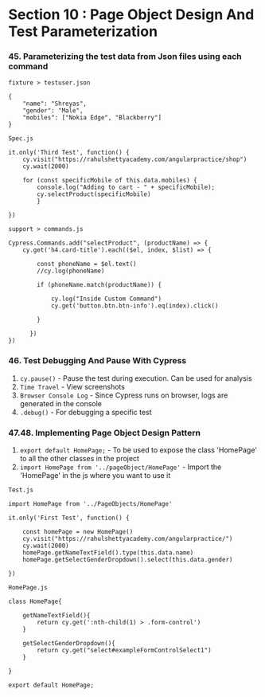 # Section 10 : Page Object Design And Test Parameterization

### 45. Parameterizing the test data from Json files using each command
`fixture > testuser.json`
```
{
    "name": "Shreyas",
    "gender": "Male",
    "mobiles": ["Nokia Edge", "Blackberry"]
}
```
`Spec.js`
```
it.only('Third Test', function() {
    cy.visit("https://rahulshettyacademy.com/angularpractice/shop")
    cy.wait(2000)

    for (const specificMobile of this.data.mobiles) {
        console.log("Adding to cart - " + specificMobile);
        cy.selectProduct(specificMobile)
        }
    
})
```
`support > commands.js`
```
Cypress.Commands.add("selectProduct", (productName) => { 
    cy.get('h4.card-title').each(($el, index, $list) => {
            
        const phoneName = $el.text()
        //cy.log(phoneName)

        if (phoneName.match(productName)) {
          
            cy.log("Inside Custom Command")
            cy.get('button.btn.btn-info').eq(index).click()
        
        }

      })
})
```
### 46. Test Debugging And Pause With Cypress

1. `cy.pause()` - Pause the test during execution. Can be used for analysis
2. `Time Travel` - View screenshots
3. `Browser Console Log` - Since Cypress runs on browser, logs are generated in the console
4. `.debug()` - For debugging a specific test

### 47.48. Implementing Page Object Design Pattern

1. `export default HomePage;` - To be used to expose the class 'HomePage' to all the other classes in the project
2. `import HomePage from '../pageObject/HomePage'` - Import the 'HomePage' in the js where you want to use it

`Test.js`
```
import HomePage from '../PageObjects/HomePage'

it.only('First Test', function() {

    const homePage = new HomePage()
    cy.visit("https://rahulshettyacademy.com/angularpractice/")
    cy.wait(2000)
    homePage.getNameTextField().type(this.data.name)
    homePage.getSelectGenderDropdown().select(this.data.gender)

})
```
`HomePage.js`
```
class HomePage{

    getNameTextField(){
        return cy.get(':nth-child(1) > .form-control')
    }

    getSelectGenderDropdown(){
        return cy.get("select#exampleFormControlSelect1")
    }

}

export default HomePage;

```